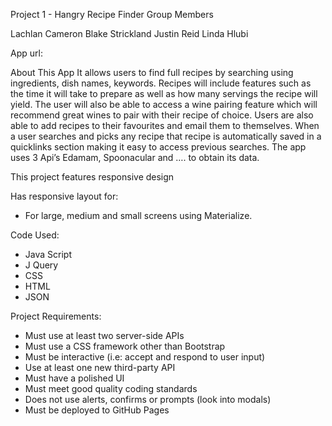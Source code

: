 Project 1 - Hangry Recipe Finder
Group Members

Lachlan Cameron
Blake Strickland
Justin Reid
Linda Hlubi

App url:


About This App
It allows users to find full recipes by searching using ingredients, dish names, keywords. Recipes will include features such as the time it will take to prepare as well as how many servings the recipe will yield. The user will also be able to access a wine pairing feature which will recommend great wines to pair with their recipe of choice.  Users are also able to add recipes to their favourites and email them to themselves.  When a user searches and picks any recipe that recipe is automatically saved in a quicklinks section making it easy to access previous searches.  The app uses  3 Api’s Edamam, Spoonacular and …. to obtain its data.

This project features responsive design

Has responsive layout for:
* For large, medium and small screens using Materialize.

Code Used:

* Java Script
* J Query
* CSS
* HTML
* JSON

Project Requirements:

* Must use at least two server-side APIs
* Must use a CSS framework other than Bootstrap
* Must be interactive (i.e: accept and respond to user input)
* Use at least one new third-party API
* Must have a polished UI
* Must meet good quality coding standards
* Does not use alerts, confirms or prompts (look into modals)
* Must be deployed to GitHub Pages
